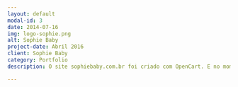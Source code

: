 ```yaml
---
layout: default
modal-id: 3
date: 2014-07-16
img: logo-sophie.png
alt: Sophie Baby
project-date: Abril 2016
client: Sophie Baby
category: Portfolio
description: O site sophiebaby.com.br foi criado com OpenCart. E no momento está em manutenção.

---
```

